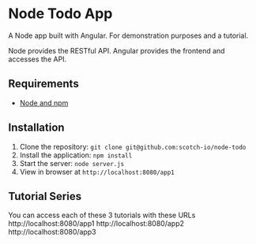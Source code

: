 # Node Todo App

A Node app built with Angular. For demonstration purposes and a tutorial.

Node provides the RESTful API. Angular provides the frontend and accesses the API. 

## Requirements

- [Node and npm](http://nodejs.org)

## Installation

1. Clone the repository: `git clone git@github.com:scotch-io/node-todo`
2. Install the application: `npm install`
3. Start the server: `node server.js`
4. View in browser at `http://localhost:8080/app1`

## Tutorial Series


You can access each of these 3 tutorials with these URLs
  http://localhost:8080/app1
  http://localhost:8080/app2
  http://localhost:8080/app3


